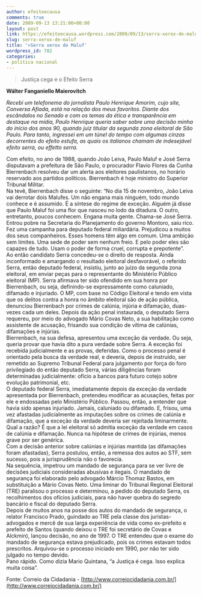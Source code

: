 ```yaml
---
author: efeitoecausa
comments: true
date: 2009-09-13 13:21:00+00:00
layout: post
link: https://efeitoecausa.wordpress.com/2009/09/13/serra-xerox-de-maluf/
slug: serra-xerox-de-maluf
title: '>Serra xerox de Maluf'
wordpress_id: 782
categories:
- politica nacional
---
```


>Justiça cega e o Efeito Serra  
  
               

          

**Wálter Fanganiello Maierovitch**

_Recebi um telefonema do jornalista Paulo Henrique Amorim, cujo site, Conversa Afiada, está na relação dos meus favoritos. Diante dos escândalos no Senado e com os temas da ética e transparência em destaque na mídia, Paulo Henrique queria saber sobre uma decisão minha do início dos anos 90, quando juiz titular da segunda zona eleitoral de São Paulo. Para tanto, ingressei em um túnel do tempo com algumas cinzas decorrentes do efeito estufa, as quais os italianos chamam de indesejável efeito serra, ou effetto serra._

Com efeito, no ano de 1988, quando João Leiva, Paulo Maluf e José Serra disputavam a prefeitura de São Paulo, o procurador Flavio Flores da Cunha Bierrenbach resolveu dar um alerta aos eleitores paulistanos, no horário reservado aos partidos políticos. Bierrenbach é hoje ministro do Superior Tribunal Militar.  
Na tevê, Bierrenbach disse o seguinte: “No dia 15 de novembro, João Leiva vai derrotar dois Malufes. Um não engana mais ninguém, todo mundo conhece e é assumido. É a síntese do regime de exceção. Alguém já disse que Paulo Maluf foi uma flor que nasceu no lodo da ditadura. O outro, entretanto, poucos conhecem. Engana muita gente. Chama-se José Serra. Entrou pobre na Secretaria do Planejamento do governo Montoro, saiu rico. Fez uma campanha para deputado federal miliardária. Prejudicou a muitos dos seus companheiros. Esses homens têm algo em comum. Uma ambição sem limites. Uma sede de poder sem nenhum freio. E pelo poder eles são capazes de tudo. Usam o poder de forma cruel, corrupta e prepotente”.  
Ao então candidato Serra concedeu-se o direito de resposta. Ainda inconformado e amargando o resultado eleitoral desfavorável, o referido Serra, então deputado federal, insistiu, junto ao juízo da segunda zona eleitoral, em enviar peças para o representante do Ministério Público eleitoral (MP). Serra afirmava ter sido ofendido em sua honra por Bierrenbach, ou seja, definindo-se expressamente como caluniado, difamado e injuriado. O MP, com base no Código Eleitoral e tendo em vista que os delitos contra a honra no âmbito eleitoral são de ação pública, denunciou Bierrenbach por crimes de calúnia, injúria e difamação, duas- vezes cada um deles. Depois da ação penal instaurada, o deputado Serra requereu, por meio do advogado Mário Covas Neto, a sua habilitação como assistente de acusação, frisando sua condição de vítima de calúnias, difamações e injúrias.  
Bierrenbach, na sua defesa, apresentou uma exceção da verdade. Ou seja, queria provar que havia dito a pura verdade sobre Serra. A exceção foi recebida judicialmente e as provas, deferidas. Como o processo penal é orientado pela busca da verdade real, e deveria, depois de instruído, ser remetido ao Supremo Tribunal Federal para julgamento por força do foro privilegiado do então deputado Serra, várias diligências foram determinadas judicialmente: ofício a bancos para futuro cotejo sobre evolução patrimonial, etc.  
O deputado federal Serra, imediatamente depois da exceção da verdade apresentada por Bierrenbach, pretendeu modificar as acusações, feitas por ele e endossadas pelo Ministério Público. Passou, então, a entender que havia sido apenas injuriado. Jamais, caluniado ou difamado. E, frisou, uma vez afastadas judicialmente as imputações sobre os crimes de calúnia e difamação, que a exceção da verdade deveria ser rejeitada liminarmente. Qual a razão? É que a lei eleitoral só admitia exceção da verdade em casos de calúnia e difamação. Nunca na hipótese de crimes de injúrias, menos grave por ser genérica.  
Com a decisão anterior sobre calúnias e injúrias mantida (as difamações foram afastadas), Serra postulou, então, a remessa dos autos ao STF, sem sucesso, pois a jurisprudência não o favorecia.  
Na sequência, impetrou um mandado de segurança para se ver livre de decisões judiciais consideradas abusivas e ilegais. O mandado de segurança foi elaborado pelo advogado Márcio Thomaz Bastos, em substituição a Mário Covas Neto. Uma liminar do Tribunal Regional Eleitoral (TRE) paralisou o processo e determinou, a pedido do deputado Serra, os recolhimentos dos ofícios judiciais, para não haver quebra do segredo bancário e fiscal do deputado Serra.  
Depois de muitos anos na posse dos autos do mandado de segurança, o relator Francisco Prado, guindado ao TRE pela classe dos juristas-advogados e mercê de sua larga experiência de vida como ex-prefeito e prefeito de Santos (quando deixou o TRE foi secretário de Covas e Alckmin), lançou decisão, no ano de 1997. O TRE entendeu que o exame do mandado de segurança estava prejudicado, pois os crimes estavam todos prescritos. Arquivou-se o processo iniciado em 1990, por não ter sido julgado no tempo devido.  
Pano rápido. Como dizia Mario Quintana, “a Justiça é cega. Isso explica muita coisa”.

Fonte: Correio da Cidadania - [http://www.correiocidadania.com.br/](http://www.correiocidadania.com.br/)

        
